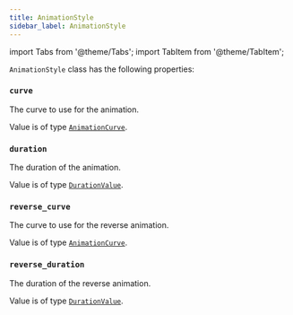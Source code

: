 ```yaml
---
title: AnimationStyle
sidebar_label: AnimationStyle
---
```

import Tabs from '@theme/Tabs';
import TabItem from '@theme/TabItem';

`AnimationStyle` class has the following properties:

### `curve`

The curve to use for the animation.

Value is of type [`AnimationCurve`](/docs/reference/types/animationcurve).

### `duration`

The duration of the animation.

Value is of type [`DurationValue`](/docs/reference/types/aliases#durationvalue).

### `reverse_curve`

The curve to use for the reverse animation.

Value is of type [`AnimationCurve`](/docs/reference/types/animationcurve).

### `reverse_duration`

The duration of the reverse animation.

Value is of type [`DurationValue`](/docs/reference/types/aliases#durationvalue).
